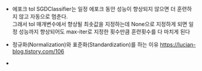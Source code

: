 - 에포크 tol
SGDClassifier는 일정 에포크 동안 성능이 향상되지 않으면 더 훈련하지 않고 자동으로 멈춘다.   
그래서 tol 매개변수에서 향상될 최솟값을 지정하는데 None으로 지정하게 되면 일정 성능까지 향상되어도 max-iter로 지정한 횟수만큼 훈련횟수를 다 마치게 된다

- 정규화(Normalization)와 표준화(Standardization)를 하는 이유
https://lucian-blog.tistory.com/106

- 
